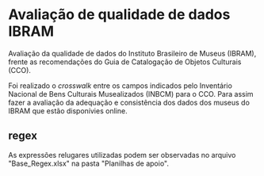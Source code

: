 # Avaliação de qualidade de dados IBRAM

Avaliação da qualidade de dados do Instituto Brasileiro de Museus (IBRAM), frente as recomendações do Guia de Catalogação de Objetos Culturais (CCO).

Foi realizado o <i>crosswalk</i> entre os campos indicados pelo Inventário Nacional de Bens Culturais Musealizados (INBCM) para o CCO. Para assim fazer a avaliação da adequação e consistência dos dados dos museus do IBRAM que estão disponívies online.

## regex ##
As expressões relugares utilizadas podem ser observadas no arquivo "Base_Regex.xlsx" na pasta "Planilhas de apoio".
